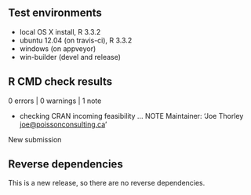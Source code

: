 ## Test environments
* local OS X install, R 3.3.2
* ubuntu 12.04 (on travis-ci), R 3.3.2
* windows (on appveyor)
* win-builder (devel and release)

## R CMD check results

0 errors | 0 warnings | 1 note

* checking CRAN incoming feasibility ... NOTE
Maintainer: ‘Joe Thorley <joe@poissonconsulting.ca>’

New submission

## Reverse dependencies

This is a new release, so there are no reverse dependencies.
